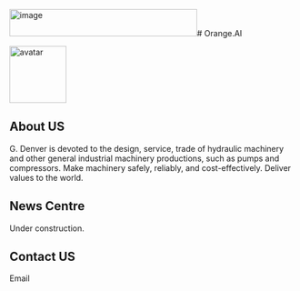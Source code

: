 <img width="330" height="48" alt="image" src="https://github.com/user-attachments/assets/2470eaf0-ca26-4f09-9794-7483a3d1843c" /># Orange.AI

<img src="https://orangesai.com/icon.png" alt="avatar" width="100" height="100">


## About US

G. Denver is devoted to the design, service, trade of hydraulic machinery 
and other general industrial machinery productions, such as pumps and compressors.
Make machinery safely, reliably, and cost-effectively. 
Deliver values to the world.

## News Centre
Under construction.

## Contact US

Email <a href="mailto:jerryjhendley@gmail.com">
</a>
